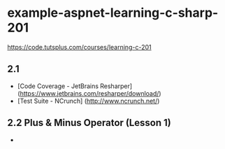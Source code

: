 # example-aspnet-learning-c-sharp-201
https://code.tutsplus.com/courses/learning-c-201

## 2.1 ##

- [Code Coverage - JetBrains Resharper] (https://www.jetbrains.com/resharper/download/)
- [Test Suite - NCrunch] (http://www.ncrunch.net/)

## 2.2 Plus & Minus Operator (Lesson 1) ##
- 